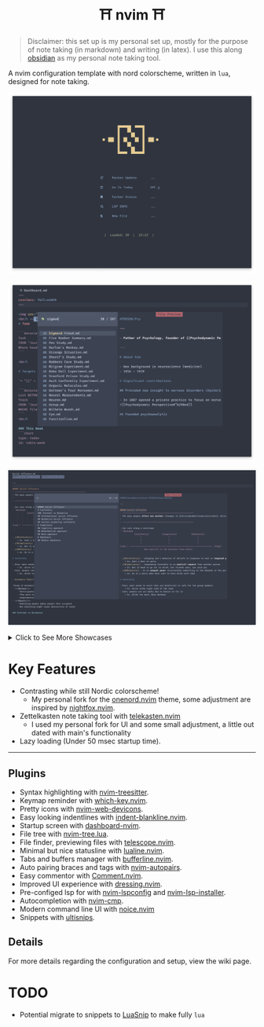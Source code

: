 <h1 align="center"> &#9961 nvim &#9961 </h1>

> Disclaimer: this set up is my personal set up, mostly for the purpose of note taking (in markdown) and writing (in latex). I use this along [obsidian](https://obsidian.md/) as my personal note taking tool.

A nvim configuration template with nord colorscheme, written in `lua`, designed for note taking.

![homepage](image/homepage.png)

![homepage](image/show_files.png)

![homepage](image/show_heading.png)

<details>
<summary>Click to See More Showcases</summary>
    <img src="image/show_time.png" width="500">
    <img src="image/latex.png" alt="Reference" width="500">
    <img src="image/show_plugin.png" alt="Plugins" width="500">
</details>

# Key Features

- Contrasting while still Nordic colorscheme!
    - My personal fork for the [onenord.nvim](https://github.com/rmehri01/onenord.nvim) theme, some adjustment are inspired by [nightfox.nvim](https://github.com/EdenEast/nightfox.nvim).
- Zettelkasten note taking tool with [telekasten.nvim](https://github.com/renerocksai/telekasten.nvim)
    - I used my personal fork for UI and some small adjustment, a little out dated with main's functionality
- Lazy loading (Under 50 msec startup time).

---

## Plugins

- Syntax highlighting with [nvim-treesitter](https://github.com/nvim-treesitter/nvim-treesitter).
- Keymap reminder with [which-key.nvim](https://github.com/folke/which-key.nvim).
- Pretty icons with [nvim-web-devicons](https://github.com/kyazdani42/nvim-web-devicons).
- Easy looking indentlines with [indent-blankline.nvim](https://github.com/lukas-reineke/indent-blankline.nvim).
- Startup screen with [dashboard-nvim](https://github.com/glepnir/dashboard-nvim).
- File tree with [nvim-tree.lua](https://github.com/kyazdani42/nvim-tree.lua).
- File finder, previewing files with [telescope.nvim](https://github.com/nvim-telescope/telescope.nvim).
- Minimal but nice statusline with [lualine.nvim](https://github.com/nvim-lualine/lualine.nvim).
- Tabs and buffers manager with [bufferline.nvim](https://github.com/akinsho/bufferline.nvim).
- Auto pairing braces and tags with [nvim-autopairs](https://github.com/windwp/nvim-autopairs).
- Easy commentor with [Comment.nvim](https://github.com/numToStr/Comment.nvim).
- Improved UI experience with [dressing.nvim](https://github.com/stevearc/dressing.nvim).
- Pre-configed lsp for with [nvim-lspconfig](https://github.com/neovim/nvim-lspconfig) and [nvim-lsp-installer](https://github.com/williamboman/nvim-lsp-installer).
- Autocompletion with [nvim-cmp](https://github.com/hrsh7th/nvim-cmp).
- Modern command line UI with [noice.nvim](https://github.com/folke/noice.nvim)
- Snippets with [ultisnips](https://github.com/SirVer/ultisnips).


## Details

<!-- For video demo of the setup, view this: -->

For more details regarding the configuration and setup, view the wiki page.

# TODO

- Potential migrate to snippets to [LuaSnip](https://github.com/L3MON4D3/LuaSnip) to make fully `lua`
